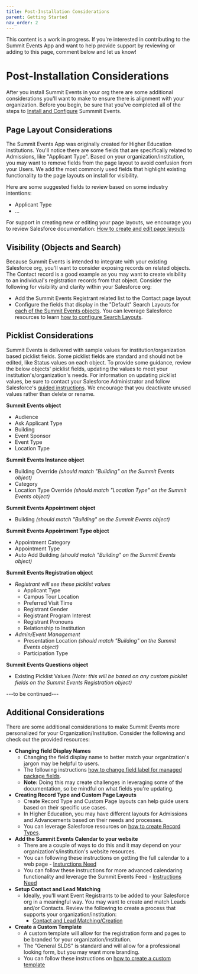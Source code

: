```yaml
---
title: Post-Installation Considerations
parent: Getting Started
nav_order: 2
---
```

This content is a work in progress. If you're interested in contributing to the Summit Events App and want to help provide support by reviewing or adding to this page, comment below and let us know!


# Post-Installation Considerations

After you install Summit Events in your org there are some additional considerations you'll want to make to ensure there is alignment with your organization. Before you begin, be sure that you've completed all of the steps to [Install and Configure](https://sfdo-community-sprints.github.io/summit-events-app-documentation/docs/Getting-Started/Installing/) Summmit Events.

## Page Layout Considerations
The Summit Events App was originally created for Higher Education institutions. You'll notice there are some fields that are specifically related to Admissions, like "Applicant Type". Based on your organization/institution, you may want to remove fields from the page layout to avoid confusion from your Users. We add the most commonly used fields that highlight existing functionality to the page layouts on install for visibility.

Here are some suggested fields to review based on some industry intentions:
* Applicant Type
* ...

For support in creating new or editing your page layouts, we encourage you to review Salesforce documentation: [How to create and edit page layouts](https://help.salesforce.com/articleView?id=customize_layoutcreate.htm&type=5)

## Visibility (Objects and Search) 
Because Summit Events is intended to integrate with your existing Salesforce org, you'll want to consider exposing records on related objects. The Contact record is a good example as you may want to create visibility to an individual's registration records from that object. Consider the following for visibility and clarity within your Salesforce org:

* Add the Summit Events Registrant related list to the Contact page layout
* Configure the fields that display in the "Default" Search Layouts for [each of the Summit Events objects](https://sfdo-community-sprints.github.io/summit-events-app-documentation/docs/object-field-resources/). You can leverage Salesforce resources to learn [how to configure Search Layouts](https://help.salesforce.com/articleView?id=search_results_setup_lex.htm&type=5).


## Picklist Considerations

Summit Events is delivered with sample values for institution/organization based picklist fields. Some picklist fields are standard and should not be edited, like Status values on each object. To provide some guidance, review the below objects' picklist fields, updating the values to meet your institution's/organization's needs. For information on updating picklist values, be sure to contact your Salesforce Administrator and follow Salesforce's [guided instructions](https://trailhead.salesforce.com/en/content/learn/modules/picklist_admin/picklist_admin_manage). We encourage that you deactivate unused values rather than delete or rename.

**Summit Events object**
* Audience
* Ask Applicant Type
* Building 
* Event Sponsor
* Event Type
* Location Type

**Summit Events Instance object**
* Building Override *(should match "Building" on the Summit Events object)*
* Category
* Location Type Override *(should match "Location Type" on the Summit Events object)*

**Summit Events Appointment object**
* Building *(should match "Building" on the Summit Events object)*

**Summit Events Appointment Type object**
* Appointment Category
* Appointment Type
* Auto Add Building *(should match "Building" on the Summit Events object)*

**Summit Events Registration object**
* *Registrant will see these picklist values*
  - Applicant Type
  - Campus Tour Location
  - Preferred Visit Time
  - Registrant Gender
  - Registrant Program Interest
  - Registrant Pronouns
  - Relationship to Institution
* *Admin/Event Management*
  - Presentation Location *(should match "Building" on the Summit Events object)*
  - Participation Type


**Summit Events Questions object**
* Existing Picklist Values *(Note: this will be based on any custom picklist fields on the Summit Events Registration object)*


---to be continued---


## Additional Considerations
There are some additional considerations to make Summit Events more personalized for your Organization/Institution. Consider the following and check out the provided resources:

* **Changing field Display Names**
    - Changing the field display name to better match your organization's jargon may be helpful to users.
    - The following instructions [how to change field label for managed package fields](https://www.greytrix.com/blogs/salesforce/2017/10/06/how-to-rename-the-field-label-in-salesforce-for-managed-package/).
    - **Note:** Doing this may create challenges in leveraging some of the documentation, so be mindful on what fields you're updating.
* **Creating Record Type and Custom Page Layouts**
    - Create Record Type and Custom Page layouts can help guide users based on their specific use cases. 
    - In Higher Education, you may have different layouts for Admissions and Advancements based on their needs and processes.
    - You can leverage Salesforce resources on [how to create Record Types](https://trailhead.salesforce.com/en/content/learn/projects/customize-a-salesforce-object/create-record-types).
* **Add the Summit Events Calendar to your website**
    - There are a couple of ways to do this and it may depend on your organization's/institution's website resources.
    - You can following these instructions on getting the full calendar to a web page - [Insturctions Need]()
    - You can follow these instructions for more advanced calendaring functionality and leverage the Summit Events Feed - [Instructions Need]()
* **Setup Contact and Lead Matching** 
    - Ideally, you'll want Event Registrants to be added to your Salesforce org in a meaningful way. You may want to create and match Leads and/or Contacts. Review the following to create a process that supports your organization/institution:
      - [Contact and Lead Matching/Creation](https://sfdo-community-sprints.github.io/summit-events-app-documentation/docs/advanced-features/contact-and-lead-matching/)
* **Create a Custom Template**
    - A custom template will allow for the registration form and pages to be branded for your organization/institution.
    - The "General SLDS" is standard and will allow for a professional looking form, but you may want more branding.
    - You can follow these instructions on [how to create a custom template](https://sfdo-community-sprints.github.io/summit-events-app-documentation/docs/advanced-features/custom-templates/)



